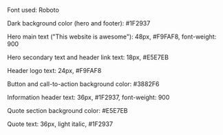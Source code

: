 Font used: Roboto

Dark background color (hero and footer): #1F2937

Hero main text ("This website is awesome"): 48px, #F9FAF8, font-weight: 900

Hero secondary text and header link text: 18px, #E5E7EB

Header logo text: 24px, #F9FAF8

Button and call-to-action background color: #3882F6

Information header text: 36px, #1F2937, font-weight: 900

Quote section background color: #E5E7EB

Quote text: 36px, light italic, #1F2937
